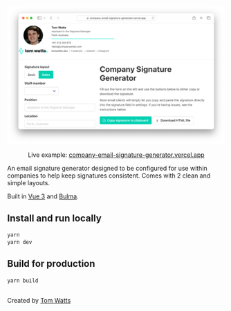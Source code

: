 <p align="center">
  <img src="./thumbnail.png">
</p>
<p align="center">
  Live example: <a href="https://company-email-signature-generator.vercel.app/">company-email-signature-generator.vercel.app</a>
</p>

An email signature generator designed to be configured for use within companies to help keep signatures consistent. Comes with 2 clean and simple layouts.

Built in [Vue 3](https://v3.vuejs.org/) and [Bulma](https://bulma.io/).

## Install and run locally
```bash
yarn
yarn dev
```

## Build for production
```bash
yarn build
```
##

Created by [Tom Watts](https://tomwatts.dev)
